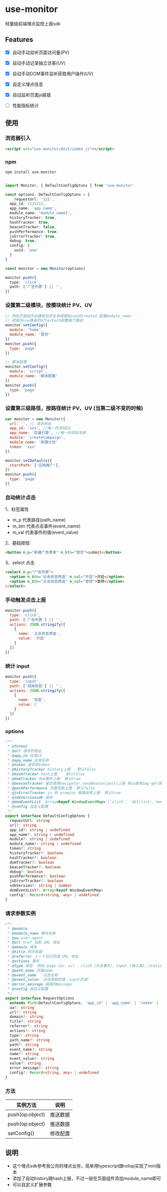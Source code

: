 
# use-monitor
轻量级前端埋点监控上报sdk

## Features 
- [x] 自动手动监听页面访问量(PV)
- [x] 自动手动记录独立访客(UV)
- [x] 自动手动DOM事件监听获取用户操作(UV)
- [x] 自定义埋点信息
- [x] 自动监听页面js报错
- [ ]  性能指标统计


## 使用

### 浏览器引入
```html
<script src="use-monitor/dist/index.js"></script>
```
### npm

```bash
npm install use-monitor
```

```typescript

import Monitor, { DefaultConfigOptons } from 'use-monitor'

const options: DefaultConfigOptons = {
	requestUrl: '121',
  app_id: 1121212,
  app_name: 'app_name',
  module_name: 'module_name1',
  historyTracker: true,
  hashTracker: true,
  beaconTracker: false,
  pushPerformance: true,
  jsErrorTracker: true,
  debug: true,
  config: {
    uuid: 'wsw'
  }
}

const monitor = new Monitor(options)

monitor.push({
  type: 'click',
  path: ['广告列表'] || '',
})

```
### 设置第二级模块，按模块统计 PV、UV 

```js
// 例如页面组件创建前后的生命周期如vue的created 配置module_name
// 或者在vue路由的afterEach配置每个路由
monitor.setConfig({
  module: 'home',
  module_name: '首页'
})
monitor.push({
  type: 'page'
})

// 脚本配置
monitor.setConfig({
  module: 'script',
  module_name: '脚本配置'
})
monitor.push({
  type: 'page'
})
```

### 设置第三级路径，按路径统计 PV、UV (当第二级不变的时候)

```js
var monitor = new Monitor({
  url: '', // 请求地址
  app_id: 'xxx', //唯一的项目Id
  app_name: '巨量引擎', //唯一的项目名称
  module: 'createCampaign',
  module_name: '新建计划'
  token: 'xxx'
})

monitor.setDefaults({
  startPath: ['应用推广'],
})
monitor.push({
  type: 'page'
})
```

### 自动统计点击
1、标签属性

- m_p 代表路径(path_name)
- m_btn 代表点击事件(event_name)
- m_val 代表事件的值(event_value)

2、基础按钮

```html
<button m_p="新建广告表单" m_btn="提交">submit</button>
```

3、select 点击

```html
<select m_p="广告列表">
  <option m_btn="点击状态筛选" m_val="开启">开启</option>
  <option m_btn="点击状态筛选" m_val="暂停">暂停</option>
</select>
```
### 手动触发点击上报

```js
monitor.push({
  type: 'click',
  path: ['广告列表'] || '',
  actions: JSON.stringify([
    {
      name: '点击状态筛选',
      value: '开启'
    }
  ])
})
```

### 统计 input

```js
monitor.push({
  type: 'input',
  path: ['视频校色'] || '',
  actions: JSON.stringify([
    {
      name: '亮度',
      value: 2
    }
  ])
})
```


### options

```typescript
/**
 * @format
 * @url 请求的地址
 * @app_id 应用id
 * @app_name 应用名称
 * @token 请求的token
 * @historyTracker history上报   默认false
 * @hashTracker hash上报    默认false
 * @domTracker dom事件上报  默认true
 * @beaconTracker 是否使用navigator.sendBeacon(post)上报 默认使用img get请求 
 * @pushPerformance 页面性能上报  默认false
 * @jsErrorTracker js 和 promise 报错异常上报  默认true
 * @sdkVersionsdk 版本
 * @domEventList  Array<keyof WindowEventMap> ['click', 'dblclick','mousedown'] 默认['click']
 * @config 自定义配置
 */
export interface DefaultConfigOptons {
  requestUrl: string
  url?: string
  app_id?: string | undefined
  app_name?: string | undefined
  module?: string | undefined
  module_name?: string | undefined
  token?: string
  historyTracker?: boolean
  hashTracker?: boolean
  domTracker?: boolean
  beaconTracker?: boolean
  debug?: boolean
  pushPerformance?: boolean
  jsErrorTracker?: boolean
  sdkVersion?: string | number
  domEventList?: Array<keyof WindowEventMap>
  config?: Record<string, any> | undefined
}
```

### 请求参数实例

```typescript
/**
 * @module
 * @module_name 模块名称
 * @ua user-agent
 * @url href 当前 URL 地址
 * @domain 域名
 * @title 网页标题
 * @referrer 上一个访问页面 URL 地址
 * @actions 事件
 * @type 类型  例如 page (pv、uv) ，click（点击事件），input (输入框)，statistics (自定义统计)
 * @path_name 页面name
 * @event_name  '点击名称'
 * @event_value '点击按钮的值｜input的值'
 * @error_message 报错的message
 * @config 自定义配置
 */
export interface RequestOptions
  extends Pick<DefaultConfigOptons, 'app_id' | 'app_name' | 'token' | 'module' | 'module_name'> {
  ua?: string
  url?: string
  domain?: string
  title?: string
  referrer?: string
  actions?: string
  type?: string
  path_name?: string
  path?: string
  event_name?: string
  name?: string
  event_value?: string
  value?: string
  error_message?: string
  config?: Record<string, any> | undefined
}
```

### 方法

| 实例方法                          |说明                     |
| ---------------------------------| -----------------------|
| push(op:object)                  | 推送数据                |
| push(op:object)                  | 推送数据                |
| setConfig()                      | 修改配置                |


## 说明
- 这个埋点sdk参考我公司的埋点业务，简单用typescript跟rollup实现了mini版本
- 添加了自动history跟hash上报，不过一般在页面组件添加module_name即可
- 可以自定义扩展参数
